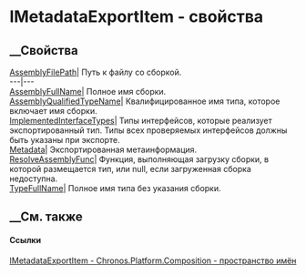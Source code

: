 # IMetadataExportItem<TMetadata> \- свойства
##  __Свойства
[AssemblyFilePath](P_Chronos_Platform_Composition_IMetadataExportItem_1_AssemblyFilePath.htm)|
Путь к файлу со сборкой.  
---|---  
[AssemblyFullName](P_Chronos_Platform_Composition_IMetadataExportItem_1_AssemblyFullName.htm)|
Полное имя сборки.  
[AssemblyQualifiedTypeName](P_Chronos_Platform_Composition_IMetadataExportItem_1_AssemblyQualifiedTypeName.htm)|
Квалифицированное имя типа, которое включает имя сборки.  
[ImplementedInterfaceTypes](P_Chronos_Platform_Composition_IMetadataExportItem_1_ImplementedInterfaceTypes.htm)|
Типы интерфейсов, которые реализует экспортированный тип. Типы всех
проверяемых интерфейсов должны быть указаны при экспорте.  
[Metadata](P_Chronos_Platform_Composition_IMetadataExportItem_1_Metadata.htm)|
Экспортированная метаинформация.  
[ResolveAssemblyFunc](P_Chronos_Platform_Composition_IMetadataExportItem_1_ResolveAssemblyFunc.htm)|
Функция, выполняющая загрузку сборки, в которой размещается тип, или null,
если загруженная сборка недоступна.  
[TypeFullName](P_Chronos_Platform_Composition_IMetadataExportItem_1_TypeFullName.htm)|
Полное имя типа без указания сборки.  
##  __См. также
#### Ссылки
[IMetadataExportItem<TMetadata> \-
](T_Chronos_Platform_Composition_IMetadataExportItem_1.htm)
[Chronos.Platform.Composition - пространство
имён](N_Chronos_Platform_Composition.htm)
